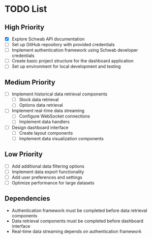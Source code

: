 # TODO List

## High Priority
- [x] Explore Schwab API documentation
- [ ] Set up GitHub repository with provided credentials
- [ ] Implement authentication framework using Schwab developer credentials
- [ ] Create basic project structure for the dashboard application
- [ ] Set up environment for local development and testing

## Medium Priority
- [ ] Implement historical data retrieval components
  - [ ] Stock data retrieval
  - [ ] Options data retrieval
- [ ] Implement real-time data streaming
  - [ ] Configure WebSocket connections
  - [ ] Implement data handlers
- [ ] Design dashboard interface
  - [ ] Create layout components
  - [ ] Implement data visualization components

## Low Priority
- [ ] Add additional data filtering options
- [ ] Implement data export functionality
- [ ] Add user preferences and settings
- [ ] Optimize performance for large datasets

## Dependencies
- Authentication framework must be completed before data retrieval components
- Data retrieval components must be completed before dashboard interface
- Real-time data streaming depends on authentication framework
